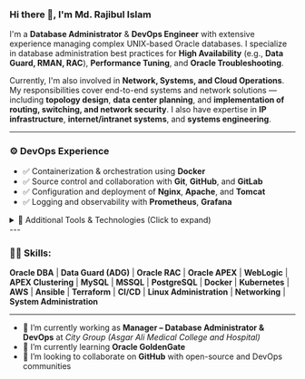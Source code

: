 ### Hi there 👋, I'm Md. Rajibul Islam

I'm a **Database Administrator** & **DevOps Engineer** with extensive experience managing complex UNIX-based Oracle databases. I specialize in database administration best practices for **High Availability** (e.g., **Data Guard, RMAN, RAC**), **Performance Tuning**, and **Oracle Troubleshooting**.

Currently, I'm also involved in **Network, Systems, and Cloud Operations**. My responsibilities cover end-to-end systems and network solutions — including **topology design**, **data center planning**, and **implementation of routing, switching, and network security**. I also have expertise in **IP infrastructure**, **internet/intranet systems**, and **systems engineering**.

---
### ⚙️ DevOps Experience

- ✅ Containerization & orchestration using **Docker**
- ✅ Source control and collaboration with **Git**, **GitHub**, and **GitLab**
- ✅ Configuration and deployment of **Nginx**, **Apache**, and **Tomcat**
- ✅ Logging and observability with **Prometheus**, **Grafana**

<details>
  <summary>🔧 Additional Tools & Technologies (Click to expand)</summary>

- 🚧 CI/CD pipelines with **Jenkins**, **GitHub Actions**
- 🚧 Infrastructure automation with **Terraform**, **Ansible**
- 🚧 Cloud services on **AWS** (EC2, S3, RDS, CloudWatch)
- 🚧 Logging stack with **ELK Stack**
- 🚧 Hybrid infrastructure management (Cloud + On-prem)

</details>
---

### 👨‍💻 Skills:
**Oracle DBA** | **Data Guard (ADG)** | **Oracle RAC** | **Oracle APEX** | **WebLogic** | **APEX Clustering** | **MySQL** | **MSSQL** | **PostgreSQL** | **Docker** | **Kubernetes** | **AWS** | **Ansible** | **Terraform** | **CI/CD** | **Linux Administration** | **Networking** | **System Administration**

---

- 🔭 I’m currently working as **Manager – Database Administrator & DevOps** at *City Group (Asgar Ali Medical College and Hospital)*  
- 🌱 I’m currently learning **Oracle GoldenGate**  
- 👯 I’m looking to collaborate on **GitHub** with open-source and DevOps communities
